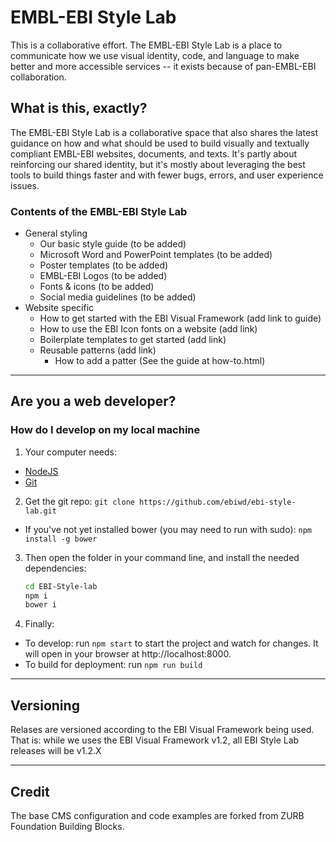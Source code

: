 # EMBL-EBI Style Lab
This is a collaborative effort. The EMBL-EBI Style Lab is a place to communicate how we use visual identity, code, and language to make better and more accessible services -- it exists because of pan-EMBL-EBI collaboration.

## What is this, exactly?
The EMBL-EBI Style Lab is a collaborative space that also shares the latest guidance on how and what should be used to build visually and textually compliant EMBL-EBI websites, documents, and texts. It's partly about reinforcing our shared identity, but it's mostly about leveraging the best tools to build things faster and with fewer bugs, errors, and user experience issues.

### Contents of the EMBL-EBI Style Lab
- General styling
  - Our basic style guide (to be added)
  - Microsoft Word and PowerPoint templates (to be added)
  - Poster templates (to be added)
  - EMBL-EBI Logos  (to be added)
  - Fonts & icons (to be added)
  - Social media guidelines (to be added)
- Website specific
  - How to get started with the EBI Visual Framework (add link to guide)
  - How to use the EBI Icon fonts on a website (add link)
  - Boilerplate templates to get started (add link)
  - Reusable patterns (add link)
    - How to add a patter (See the guide at how-to.html)

---

## Are you a web developer?

### How do I develop on my local machine

1. Your computer needs:
  - [NodeJS](https://nodejs.org/en/)
  - [Git](https://git-scm.com/)
2. Get the git repo: `git clone https://github.com/ebiwd/ebi-style-lab.git`
  - If you've not yet installed bower (you may need to run with sudo): `npm install -g bower`
3. Then open the folder in your command line, and install the needed dependencies:
    ```bash
    cd EBI-Style-lab
    npm i
    bower i
    ```
4. Finally:
  - To develop: run `npm start` to start the project and watch for changes. It will open in your browser at http://localhost:8000.
  - To build for deployment: run `npm run build`

---

## Versioning

Relases are versioned according to the EBI Visual Framework being used. That is: while we uses the EBI Visual Framework v1.2, all EBI Style Lab releases will be v1.2.X



---

## Credit
The base CMS configuration and code examples are forked from ZURB Foundation Building Blocks.
